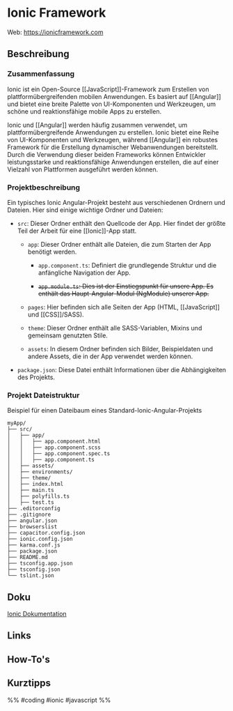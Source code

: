 # Ionic Framework

Web: https://ionicframework.com

## Beschreibung
### Zusammenfassung 
Ionic ist ein Open-Source [[JavaScript]]-Framework zum Erstellen von plattformübergreifenden mobilen Anwendungen. Es basiert auf [[Angular]] und bietet eine breite Palette von UI-Komponenten und Werkzeugen, um schöne und reaktionsfähige mobile Apps zu erstellen.

Ionic und [[Angular]] werden häufig zusammen verwendet, um plattformübergreifende Anwendungen zu erstellen. Ionic bietet eine Reihe von UI-Komponenten und Werkzeugen, während [[Angular]] ein robustes Framework für die Erstellung dynamischer Webanwendungen bereitstellt. Durch die Verwendung dieser beiden Frameworks können Entwickler leistungsstarke und reaktionsfähige Anwendungen erstellen, die auf einer Vielzahl von Plattformen ausgeführt werden können.

### Projektbeschreibung 
Ein typisches Ionic Angular-Projekt besteht aus verschiedenen Ordnern und Dateien. Hier sind einige wichtige Ordner und Dateien:

- `src`: Dieser Ordner enthält den Quellcode der App. Hier findet der größte Teil der Arbeit für eine [[Ionic]]-App statt.

  - `app`: Dieser Ordner enthält alle Dateien, die zum Starten der App benötigt werden.

    - `app.component.ts`: Definiert die grundlegende Struktur und die anfängliche Navigation der App.

    - ~~`app.module.ts`: Dies ist der Einstiegspunkt für unsere App. Es enthält das Haupt-Angular-Modul (NgModule) unserer App.~~

  - `pages`: Hier befinden sich alle Seiten der App (HTML, [[JavaScript]] und [[CSS]]/SASS).

  - `theme`: Dieser Ordner enthält alle SASS-Variablen, Mixins und gemeinsam genutzten Stile.

  - `assets`: In diesem Ordner befinden sich Bilder, Beispieldaten und andere Assets, die in der App verwendet werden können.

- `package.json`: Diese Datei enthält Informationen über die Abhängigkeiten des Projekts.

### Projekt Dateistruktur 
Beispiel für einen Dateibaum eines Standard-Ionic-Angular-Projekts 

```
myApp/
├── src/
│   ├── app/
│   │   ├── app.component.html
│   │   ├── app.component.scss
│   │   ├── app.component.spec.ts
│   │   ├── app.component.ts
│   ├── assets/
│   ├── environments/
│   ├── theme/
│   ├── index.html
│   ├── main.ts
│   ├── polyfills.ts
│   ├── test.ts
├── .editorconfig
├── .gitignore
├── angular.json
├── browserslist
├── capacitor.config.json
├── ionic.config.json
├── karma.conf.js
├── package.json
├── README.md
├── tsconfig.app.json
├── tsconfig.json
└── tslint.json
```
## Doku
[Ionic Dokumentation](https://ionicframework.com/docs/)
## Links



## How-To's

## Kurztipps


%% #coding #ionic #javascript %% 
